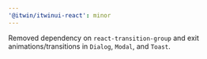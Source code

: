 ```yaml
---
'@itwin/itwinui-react': minor
---
```


Removed dependency on `react-transition-group` and exit animations/transitions in `Dialog`, `Modal`, and `Toast`.
